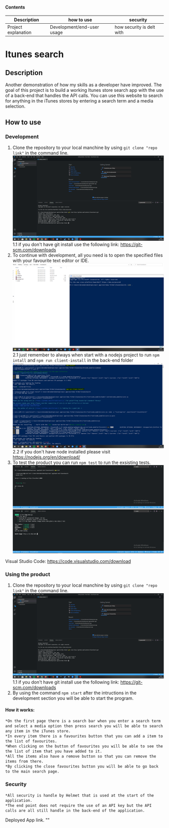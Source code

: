 #### Contents

| Description         | how to use                 | security                  |
| ------------------- | -------------------------- | ------------------------- |
| Project explanation | Development/end-user usage | how security is delt with |

# Itunes search

## Description

Another demonstration of how my skills as a developer have improved. The goal of this project is to build a working Itunes store search app with the use of a back-end that handles
the API calls. You can use this website to search for anything in the iTunes stores by entering a search term and a media selection.

## How to use

### Development

1. Clone the repository to your local manchine by using ```git clone "repo link"``` in the command line.
    ![clone](./git_images/clone.PNG)
  1.1 if you don't have git install use the following link: https://git-scm.com/downloads
2. To continue with development, all you need is to open the specified files with your favourite text editor or IDE.  
    ![open](./git_images/open.PNG)
    2.1 just remember to always when start with a nodejs project to run ```npm intall``` and ```npm run client-install``` in the back-end folder
    ![install](./git_images/install.PNG)
    2.2 if you don't have node installed please visit https://nodejs.org/en/download/
3. To test the product you can run ```npm test``` to run the exsisting tests.
    ![backEndTest](./git_images/back-end_test.PNG)
    ![frontEndTest](./git_images/front-end_test.PNG)

Visual Studio Code: https://code.visualstudio.com/download

### Using the product

1. Clone the repository to your local manchine by using ```git clone "repo link"``` in the command line.
    ![clone](./git_images/clone.PNG)
  1.1 if you don't have git install use the following link: https://git-scm.com/downloads
2. By using the command ```npm start``` after the intructions in the development section you will be able to start the program.

#### How it works:
    *On the first page there is a search bar when you enter a search term and select a media option then press search you will be able to search any item in the iTunes store.
    *In every item there is a favourites button that you can add a item to the list of favourites.
    *When clicking on the button of favourites you will be able to see the the list of item that you have added to it.
    *All the items also have a remove button so that you can remove the items from there.
    *By clicking the close favourites button you will be able to go back to the main search page.

### Security

    *All security is handle by Helmet that is used at the start of the application.
    *The end point does not require the use of an API key but the API calls are all still handle in the back-end of the application.

Deployed App link.
    ""